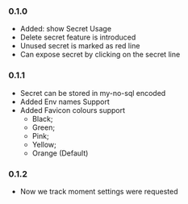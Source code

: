 ### 0.1.0
* Added: show Secret Usage
* Delete secret feature is introduced
* Unused secret is marked as red line
* Can expose secret by clicking on the secret line

### 0.1.1
* Secret can be stored in my-no-sql encoded
* Added Env names Support
* Added Favicon colours support
  - Black;
  - Green;
  - Pink;
  - Yellow;
  - Orange (Default)

### 0.1.2
* Now we track moment settings were requested